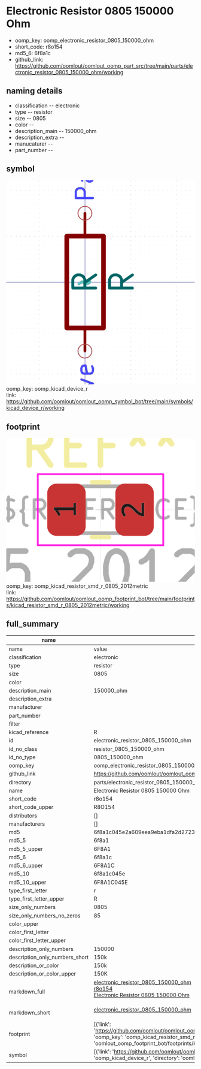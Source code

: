 # Electronic Resistor 0805 150000 Ohm

  
* oomp_key: oomp_electronic_resistor_0805_150000_ohm 
* short_code: r8o154
* md5_6: 6f8a1c  
* github_link: https://github.com/oomlout/oomlout_oomp_part_src/tree/main/parts/electronic_resistor_0805_150000_ohm/working  
## naming details
* classification -- electronic
* type -- resistor
* size -- 0805
* color -- 
* description_main -- 150000_ohm
* description_extra -- 
* manucaturer -- 
* part_number -- 



## symbol

![](symbol/0/working/working_600.png)  
oomp_key: oomp_kicad_device_r  
link: https://github.com/oomlout/oomlout_oomp_symbol_bot/tree/main/symbols/kicad_device_r/working  

## footprint

![](footprint/0/working/working_600.png)  
oomp_key: oomp_kicad_resistor_smd_r_0805_2012metric  
link: https://github.com/oomlout/oomlout_oomp_footprint_bot/tree/main/footprints/kicad_resistor_smd_r_0805_2012metric/working  

## full_summary
| name | value | 
| --- | --- | 
| name | value | 
| classification | electronic | 
| type | resistor | 
| size | 0805 | 
| color |  | 
| description_main | 150000_ohm | 
| description_extra |  | 
| manufacturer |  | 
| part_number |  | 
| filter |  | 
| kicad_reference | R | 
| id | electronic_resistor_0805_150000_ohm | 
| id_no_class | resistor_0805_150000_ohm | 
| id_no_type | 0805_150000_ohm | 
| oomp_key | oomp_electronic_resistor_0805_150000_ohm | 
| github_link | https://github.com/oomlout/oomlout_oomp_part_src/tree/main/parts/electronic_resistor_0805_150000_ohm/working | 
| directory | parts/electronic_resistor_0805_150000_ohm | 
| name | Electronic Resistor 0805 150000 Ohm | 
| short_code | r8o154 | 
| short_code_upper | R8O154 | 
| distributors | [] | 
| manufacturers | [] | 
| md5 | 6f8a1c045e2a609eea9eba1dfa2d2723 | 
| md5_5 | 6f8a1 | 
| md5_5_upper | 6F8A1 | 
| md5_6 | 6f8a1c | 
| md5_6_upper | 6F8A1C | 
| md5_10 | 6f8a1c045e | 
| md5_10_upper | 6F8A1C045E | 
| type_first_letter | r | 
| type_first_letter_upper | R | 
| size_only_numbers | 0805 | 
| size_only_numbers_no_zeros | 85 | 
| color_upper |  | 
| color_first_letter |  | 
| color_first_letter_upper |  | 
| description_only_numbers | 150000 | 
| description_only_numbers_short | 150k | 
| description_or_color | 150k | 
| description_or_color_upper | 150K | 
| markdown_full | [electronic_resistor_0805_150000_ohm](https://github.com/oomlout/oomlout_oomp_part_src/tree/main/parts/electronic_resistor_0805_150000_ohm/working)<br>[r8o154](https://github.com/oomlout/oomlout_oomp_part_src/tree/main/parts/electronic_resistor_0805_150000_ohm/working)<br>[Electronic Resistor 0805 150000 Ohm](https://github.com/oomlout/oomlout_oomp_part_src/tree/main/parts/electronic_resistor_0805_150000_ohm/working)<br><br> | 
| markdown_short | [electronic_resistor_0805_150000_ohm](https://github.com/oomlout/oomlout_oomp_part_src/tree/main/parts/electronic_resistor_0805_150000_ohm/working)<br><br> | 
| footprint | [{'link': 'https://github.com/oomlout/oomlout_oomp_footprint_bot/tree/main/foootprntss/kicad_resistor_smd_r_0805_2012metric', 'oomp_key': 'oomp_kicad_resistor_smd_r_0805_2012metric', 'directory': 'oomlout_oomp_footprint_bot/footprints/kicad_resistor_smd_r_0805_2012metric//working/working.kicad_mod'}] | 
| symbol | [{'link': 'https://github.com/oomlout/oomlout_oomp_symbol_bot/tree/main/symbols/kicad_device_r', 'oomp_key': 'oomp_kicad_device_r', 'directory': 'oomlout_oomp_symbol_bot/symbols/kicad_device_r//working/working.kicad_sym'}] | 
